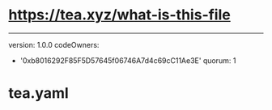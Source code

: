 # https://tea.xyz/what-is-this-file
---
version: 1.0.0
codeOwners:
  - '0xb8016292F85F5D57645f06746A7d4c69cC11Ae3E'
quorum: 1
# tea.yaml
